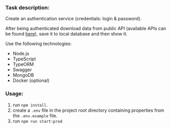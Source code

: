 ### Task description:
Create an authentication service (credentials: login & password).

After being authenticated download data from public API 
(available APIs can be found [here](https://github.com/public-apis/public-apis)),
save it to local database and then show it.

Use the following technologies:

- Node.js
- TypeScript
- TypeORM
- Swagger
- MongoDB
- Docker (optional)

### Usage:

1. run `npm install`.
2. create a `.env` file in the project root directory containing properties from the `.env.example` file.
3. run `npm run start:prod`
